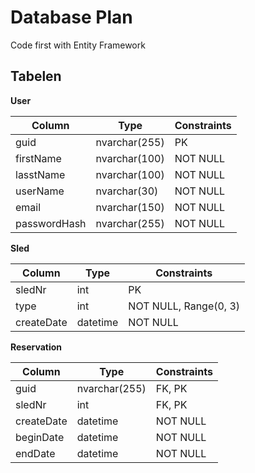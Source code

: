 # Database Plan

Code first with Entity Framework

## Tabelen

**User**

| Column | Type | Constraints |
| ----- | ----- | ----- |
| guid | nvarchar(255) | PK |
| firstName | nvarchar(100) | NOT NULL |
| lasstName | nvarchar(100) | NOT NULL |
| userName | nvarchar(30) | NOT NULL |
| email | nvarchar(150) | NOT NULL |
| passwordHash | nvarchar(255) | NOT NULL |

**Sled**

| Column | Type | Constraints |
| ----- | ----- | ----- |
| sledNr | int | PK |
| type | int | NOT NULL, Range(0, 3) |
| createDate | datetime | NOT NULL |

**Reservation**

| Column | Type | Constraints |
| ----- | ----- | ----- |
| guid | nvarchar(255) | FK, PK |
| sledNr | int | FK, PK |
| createDate | datetime | NOT NULL |
| beginDate | datetime | NOT NULL |
| endDate | datetime | NOT NULL |
